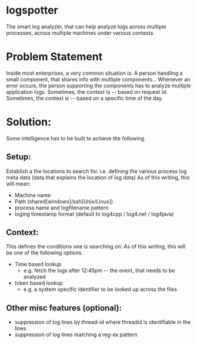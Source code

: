 # logspotter
The smart log analyzer, that can help analyze logs across multiple processes, across multiple machines under various contexts

# Problem Statement
Inside most enterprises, a very common situation is:
A person handling a small component, that shares info with multiple components...
Whenever an error occurs, the person supporting the components has to analyze multiple application logs.
Sometimes, the context is -- based on request id.
Sometimes, the context is -- based on a specific time of the day.

# Solution:
Some intelligence has to be built to achieve the following.

## Setup:
Establish a the locations to search for.
i.e. defining the various process log meta data (data that explains the location of log data)
As of this writing, this will mean:
* Machine name
* Path (shared[windows]/ssh[Unix/Linux])
* process name  and logfilename pattern
* loging timestamp format (default to log4cpp / log4.net / log4java)

## Context:
This defines the conditions one is searching on:
As of this writing, this will be one of the following options.
* Time based lookup 
    * e.g. fetch the logs after 12:45pm -- the event, that needs to be analyzed
* token based lookup
    * e.g. a system specific identifier to be looked up across the files

## Other misc features (optional):
* suppression of log lines by thread-id where threadid is identifiable in the lines
* suppression of log lines matching a reg-ex pattern
